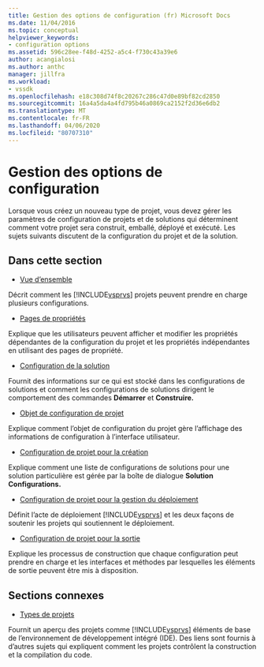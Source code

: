 ```yaml
---
title: Gestion des options de configuration (fr) Microsoft Docs
ms.date: 11/04/2016
ms.topic: conceptual
helpviewer_keywords:
- configuration options
ms.assetid: 596c28ee-f48d-4252-a5c4-f730c43a39e6
author: acangialosi
ms.author: anthc
manager: jillfra
ms.workload:
- vssdk
ms.openlocfilehash: e18c308d74f8c20267c286c47d0e89bf82cd2850
ms.sourcegitcommit: 16a4a5da4a4fd795b46a0869ca2152f2d36e6db2
ms.translationtype: MT
ms.contentlocale: fr-FR
ms.lasthandoff: 04/06/2020
ms.locfileid: "80707310"
---
```

# <a name="managing-configuration-options"></a>Gestion des options de configuration
Lorsque vous créez un nouveau type de projet, vous devez gérer les paramètres de configuration de projets et de solutions qui déterminent comment votre projet sera construit, emballé, déployé et exécuté. Les sujets suivants discutent de la configuration du projet et de la solution.

## <a name="in-this-section"></a>Dans cette section
- [Vue d’ensemble](../../extensibility/internals/configuration-options-overview.md)

 Décrit comment les [!INCLUDE[vsprvs](../../code-quality/includes/vsprvs_md.md)] projets peuvent prendre en charge plusieurs configurations.

- [Pages de propriétés](../../extensibility/internals/property-pages.md)

 Explique que les utilisateurs peuvent afficher et modifier les propriétés dépendantes de la configuration du projet et les propriétés indépendantes en utilisant des pages de propriété.

- [Configuration de la solution](../../extensibility/internals/solution-configuration.md)

 Fournit des informations sur ce qui est stocké dans les configurations de solutions et comment les configurations de solutions dirigent le comportement des commandes **Démarrer** et **Construire.**

- [Objet de configuration de projet](../../extensibility/internals/project-configuration-object.md)

 Explique comment l’objet de configuration du projet gère l’affichage des informations de configuration à l’interface utilisateur.

- [Configuration de projet pour la création](../../extensibility/internals/project-configuration-for-building.md)

 Explique comment une liste de configurations de solutions pour une solution particulière est gérée par la boîte de dialogue **Solution Configurations.**

- [Configuration de projet pour la gestion du déploiement](../../extensibility/internals/project-configuration-for-managing-deployment.md)

 Définit l’acte de déploiement [!INCLUDE[vsprvs](../../code-quality/includes/vsprvs_md.md)] et les deux façons de soutenir les projets qui soutiennent le déploiement.

- [Configuration de projet pour la sortie](../../extensibility/internals/project-configuration-for-output.md)

 Explique les processus de construction que chaque configuration peut prendre en charge et les interfaces et méthodes par lesquelles les éléments de sortie peuvent être mis à disposition.

## <a name="related-sections"></a>Sections connexes
- [Types de projets](../../extensibility/internals/project-types.md)

 Fournit un aperçu des projets comme [!INCLUDE[vsprvs](../../code-quality/includes/vsprvs_md.md)] éléments de base de l’environnement de développement intégré (IDE). Des liens sont fournis à d’autres sujets qui expliquent comment les projets contrôlent la construction et la compilation du code.
